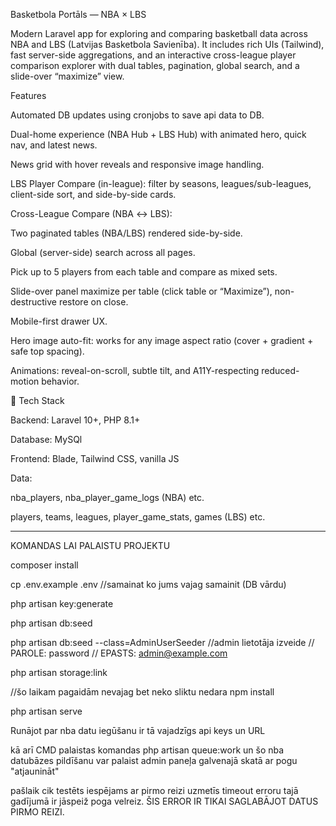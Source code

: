 Basketbola Portāls — NBA × LBS

Modern Laravel app for exploring and comparing basketball data across NBA and LBS (Latvijas Basketbola Savienība). It includes rich UIs (Tailwind), fast server-side aggregations, and an interactive cross-league player comparison explorer with dual tables, pagination, global search, and a slide-over “maximize” view.

Features

Automated DB updates using cronjobs to save api data to DB.

Dual-home experience (NBA Hub + LBS Hub) with animated hero, quick nav, and latest news.

News grid with hover reveals and responsive image handling.

LBS Player Compare (in-league): filter by seasons, leagues/sub-leagues, client-side sort, and side-by-side cards.

Cross-League Compare (NBA ↔ LBS):

Two paginated tables (NBA/LBS) rendered side-by-side.

Global (server-side) search across all pages.

Pick up to 5 players from each table and compare as mixed sets.

Slide-over panel maximize per table (click table or “Maximize”), non-destructive restore on close.

Mobile-first drawer UX.

Hero image auto-fit: works for any image aspect ratio (cover + gradient + safe top spacing).

Animations: reveal-on-scroll, subtle tilt, and A11Y-respecting reduced-motion behavior.

🧱 Tech Stack

Backend: Laravel 10+, PHP 8.1+

Database: MySQl

Frontend: Blade, Tailwind CSS, vanilla JS

Data:

nba_players, nba_player_game_logs (NBA) etc.

players, teams, leagues, player_game_stats, games (LBS) etc.

--------------------------------------------------------------------------------------------------------------------------------------------------
KOMANDAS LAI PALAISTU PROJEKTU

composer install

cp .env.example .env
//samainat ko jums vajag samainit (DB vārdu)

php artisan key:generate

php artisan db:seed

php artisan db:seed --class=AdminUserSeeder
//admin lietotāja izveide 
// PAROLE: password
// EPASTS: admin@example.com

php artisan storage:link

//šo laikam pagaidām nevajag bet neko sliktu nedara
npm install

php artisan serve

Runājot par nba datu iegūšanu ir tā
vajadzīgs api keys un URL

kā arī CMD palaistas komandas
php artisan queue:work
un šo nba datubāzes pildīšanu var palaist admin paneļa galvenajā skatā ar pogu "atjaunināt"

pašlaik cik testēts iespējams ar pirmo reizi uzmetīs timeout erroru tajā gadījumā ir jāspeiž poga velreiz.
ŠIS ERROR IR TIKAI SAGLABĀJOT DATUS PIRMO REIZI.

